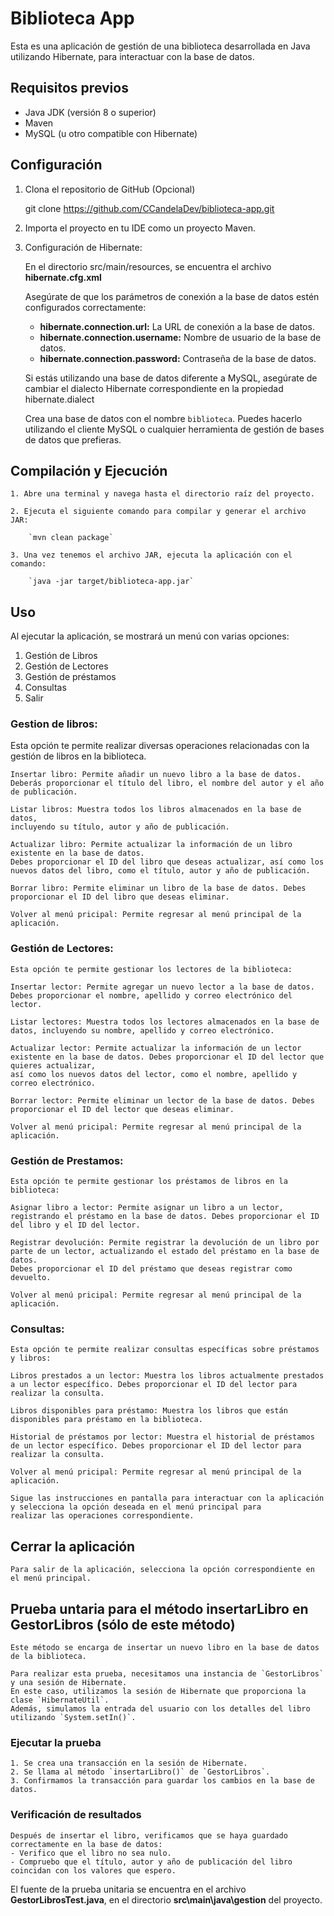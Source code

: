 # Biblioteca App

Esta es una aplicación de gestión de una biblioteca desarrollada en Java utilizando Hibernate, para interactuar con la base de datos.


## Requisitos previos

 - Java JDK (versión 8 o superior)
 - Maven
 - MySQL (u otro compatible con Hibernate)


## Configuración

 1. Clona el repositorio de GitHub (Opcional)

 	git clone https://github.com/CCandelaDev/biblioteca-app.git

 2. Importa el proyecto en tu IDE como un proyecto Maven.

 3. Configuración de Hibernate:

	En el directorio src/main/resources, se encuentra el archivo **hibernate.cfg.xml**

	Asegúrate de que los parámetros de conexión a la base de datos estén configurados correctamente:
	
	- **hibernate.connection.url:** La URL de conexión a la base de datos.
	- **hibernate.connection.username:** Nombre de usuario de la base de datos.
	- **hibernate.connection.password:** Contraseña de la base de datos.

	Si estás utilizando una base de datos diferente a MySQL, asegúrate de cambiar
	 el dialecto Hibernate correspondiente en la propiedad hibernate.dialect

	Crea una base de datos con el nombre `biblioteca`. Puedes hacerlo utilizando el cliente MySQL o 
	cualquier herramienta de gestión de bases de datos que prefieras.



## Compilación y Ejecución
	
	1. Abre una terminal y navega hasta el directorio raíz del proyecto.

	2. Ejecuta el siguiente comando para compilar y generar el archivo JAR:
		
		`mvn clean package`
	
	3. Una vez tenemos el archivo JAR, ejecuta la aplicación con el comando:

		`java -jar target/biblioteca-app.jar`	



## Uso

Al ejecutar la aplicación, se mostrará un menú con varias opciones:

1. Gestión de Libros
2. Gestión de Lectores
3. Gestión de préstamos
4. Consultas
5. Salir



### Gestion de libros:

Esta opción te permite realizar diversas operaciones relacionadas con la gestión de libros en la biblioteca.
	
	Insertar libro: Permite añadir un nuevo libro a la base de datos. 
	Deberás proporcionar el título del libro, el nombre del autor y el año de publicación.

	Listar libros: Muestra todos los libros almacenados en la base de datos, 
	incluyendo su título, autor y año de publicación.

	Actualizar libro: Permite actualizar la información de un libro existente en la base de datos. 
	Debes proporcionar el ID del libro que deseas actualizar, así como los nuevos datos del libro, como el título, autor y año de publicación.

	Borrar libro: Permite eliminar un libro de la base de datos. Debes proporcionar el ID del libro que deseas eliminar.	

 	Volver al menú pricipal: Permite regresar al menú principal de la aplicación.


### Gestión de Lectores:

	Esta opción te permite gestionar los lectores de la biblioteca:

	Insertar lector: Permite agregar un nuevo lector a la base de datos. Debes proporcionar el nombre, apellido y correo electrónico del lector.

	Listar lectores: Muestra todos los lectores almacenados en la base de datos, incluyendo su nombre, apellido y correo electrónico.

	Actualizar lector: Permite actualizar la información de un lector existente en la base de datos. Debes proporcionar el ID del lector que quieres actualizar, 
	así como los nuevos datos del lector, como el nombre, apellido y correo electrónico.

	Borrar lector: Permite eliminar un lector de la base de datos. Debes proporcionar el ID del lector que deseas eliminar.

 	Volver al menú pricipal: Permite regresar al menú principal de la aplicación.


### Gestión de Prestamos:

	Esta opción te permite gestionar los préstamos de libros en la biblioteca:

	Asignar libro a lector: Permite asignar un libro a un lector, registrando el préstamo en la base de datos. Debes proporcionar el ID del libro y el ID del lector.

	Registrar devolución: Permite registrar la devolución de un libro por parte de un lector, actualizando el estado del préstamo en la base de datos. 
	Debes proporcionar el ID del préstamo que deseas registrar como devuelto.

 	Volver al menú pricipal: Permite regresar al menú principal de la aplicación.


### Consultas:

	Esta opción te permite realizar consultas específicas sobre préstamos y libros:

	Libros prestados a un lector: Muestra los libros actualmente prestados a un lector específico. Debes proporcionar el ID del lector para realizar la consulta.

	Libros disponibles para préstamo: Muestra los libros que están disponibles para préstamo en la biblioteca.

	Historial de préstamos por lector: Muestra el historial de préstamos de un lector específico. Debes proporcionar el ID del lector para realizar la consulta.

 	Volver al menú pricipal: Permite regresar al menú principal de la aplicación.

	Sigue las instrucciones en pantalla para interactuar con la aplicación y selecciona la opción deseada en el menú principal para 
	realizar las operaciones correspondiente.


## Cerrar la aplicación

	Para salir de la aplicación, selecciona la opción correspondiente en el menú principal.


## Prueba untaria para el método insertarLibro en GestorLibros (sólo de este método)

 	Este método se encarga de insertar un nuevo libro en la base de datos de la biblioteca.

	Para realizar esta prueba, necesitamos una instancia de `GestorLibros` y una sesión de Hibernate. 
	En este caso, utilizamos la sesión de Hibernate que proporciona la clase `HibernateUtil`. 
	Además, simulamos la entrada del usuario con los detalles del libro utilizando `System.setIn()`.


### Ejecutar la prueba

	1. Se crea una transacción en la sesión de Hibernate.
	2. Se llama al método `insertarLibro()` de `GestorLibros`.
	3. Confirmamos la transacción para guardar los cambios en la base de datos.


### Verificación de resultados

	Después de insertar el libro, verificamos que se haya guardado correctamente en la base de datos:
	- Verifico que el libro no sea nulo.
	- Compruebo que el título, autor y año de publicación del libro coincidan con los valores que espero.

 El fuente de la prueba unitaria se encuentra en el archivo **GestorLibrosTest.java**, en el directorio **src\main\java\gestion** del proyecto.

